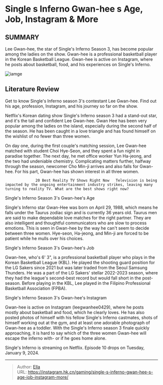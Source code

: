 # Single s Inferno Gwan-hee s Age, Job, Instagram &amp; More


## SUMMARY 



  Lee Gwan-hee, the star of Single&#39;s Inferno Season 3, has become popular among the ladies on the show.   Gwan-hee is a professional basketball player in the Korean Basketball League.   Gwan-hee is active on Instagram, where he posts about basketball, food, and his experiences on Single&#39;s Inferno.  

![iamge](https://static1.srcdn.com/wordpress/wp-content/uploads/2024/01/single-s-inferno_-gwan-hee-s-age-job-instagram-more-1-1.jpg)

## Literature Review

Get to know Single&#39;s Inferno season 3&#39;s contestant Lee Gwan-hee. Find out his age, profession, Instagram, and his journey so far on the show.




Netflix&#39;s Korean dating show Single&#39;s Inferno season 3 had a stand-out star, and it&#39;s the tall and confident Lee Gwan-hee. Gwan Hee has been very popular among the ladies on the island, especially during the second half of the season. He has been caught in a love triangle and has found himself on the wishlist of no fewer than three women.




On day one, during the first couple&#39;s matching session, Lee Gwan-hee matched with student Choi Hye-Seon, and they spent a fun night in paradise together. The next day, he met office worker Yun Ha-jeong, and the two had undeniable chemistry. Complicating matters further, halfway through the season, newcomer Cho Min-ji arrives and also falls for Gwan-hee. For his part, Gwan-hee has shown interest in all three women.

                  20 Best Reality TV Shows Right Now   Television is being impacted by the ongoing entertainment industry strikes, leaving many turning to reality TV. What are the best shows right now?   


 Single&#39;s Inferno Season 3&#39;s Gwan-hee&#39;s Age 
          

Single&#39;s Inferno star Gwan-Hee was born on April 29, 1988, which means he falls under the Taurus zodiac sign and is currently 36 years old. Taurus men are said to make dependable love matches for the right partner. They are also intelligent and thoughtful communicators who are slow to process emotions. This is seen in Gwan-hee by the way he can&#39;t seem to decide between three women. Hye-seon, Ha-jeong, and Min-ji are forced to be patient while he mulls over his choices.






 Single&#39;s Inferno Season 3&#39;s Gwan-hee&#39;s Job 
          

Gwan-hee, who&#39;s 6&#39; 3&#34;, is a professional basketball player who plays in the Korean Basketball League (KBL). He played the shooting guard position for the LG Sakers since 2021 but was later traded from the Seoul Samsung Thunders. He was a part of the LG Sakers&#39; stellar 2022-2023 season, where they had the league&#39;s second-best record but would fall short in the post-season. Before playing in the KBL, Lee played in the Filipino Professional Basketball Association (FPBA).



 Single&#39;s Inferno Season 3&#39;s Gwan-hee&#39;s Instagram 

 

Gwan-hee is active on Instagram (leegwanhee0429), where he posts mostly about basketball and food, which he clearly loves. He has also posted photos of himself with his fellow Single&#39;s Inferno castmates, shots of himself working out at the gym, and at least one adorable photograph of Gwan-hee as a toddler. With the Single&#39;s Inferno season 3 finale quickly approaching, it is hard to say which of the three women Gwan-hee will escape the inferno with- or if he goes home alone.






Single&#39;s Inferno is streaming on Netflix. Episode 10 drops on Tuesday, January 9, 2024.






---

> Author: [Ella](https://instagram.hk.cn/)  
> URL: https://instagram.hk.cn/gaming/single-s-inferno-gwan-hee-s-age-job-instagram-more/  

